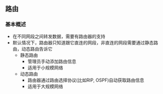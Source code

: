 ## 路由

### 基本概述

+ 在不同网段之间转发数据，需要有路由器的支持
+ 默认情况下，路由器只知道跟它直连的网段，非直连的网段需要通过静态路由，动态路由告诉它
  - 静态路由
    - 管理员手动添加路由信息
    - 适用于小规模网络
  - 动态路由
    - 路由器通过路由选择协议(比如RIP, OSPF)自动获取路由信息
    - 适用于大规模网络

